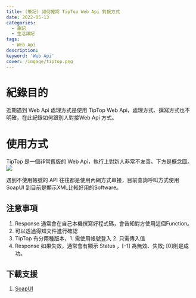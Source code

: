 ```yaml
---
title: (筆記) 如何確認 TipTop Web Api 對接方式
date: 2022-05-13
categories: 
  - 筆記 
  - 生活雜記
tags: 
  - Web Api
description:
keyword: 'Web Api'
cover: /imgage/tiptop.png
---
```


# 紀錄目的
近期遇到 Web Api 處理方式是使用 TipTop Web Api，處理方式、撰寫方式也不明確，在此紀錄如何跟別人對接Web Api 方式。

# 使用方式
TipTop 是一個非常舊版的 Web Api，執行上對新人非常不友善。下方是概念圖。
![](/img/flower/tiptop.png)

遇到不使用帳號的 API 往往都是使用內網方式串接，目前查詢呼叫方式使用 SoapUI 到目前是顯示XML比較好用的Software。

## 注意事項
1. Response 通常會在自己本機撰寫好程式碼，會告知對方使用這個Function。
2. 可以透過得知文件進行確認
3. TipTop 有分兩種版本，1. 需使用帳號登入 2. 只需傳入值
4. Response 如果失效，通常會有顯示 Status ，[-1] 為無效、失敗; [0]則是成功。

## 下載支援 
1. [SoapUI](https://www.soapui.org/downloads/soapui/)

